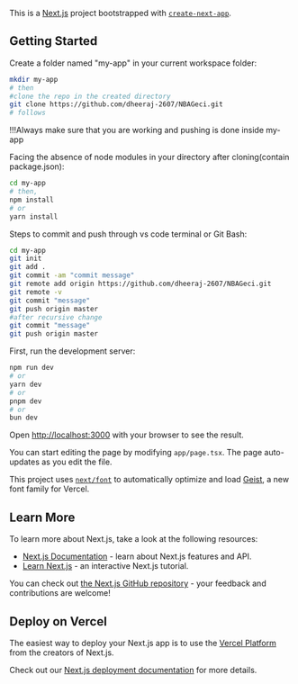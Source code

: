 This is a [Next.js](https://nextjs.org) project bootstrapped with [`create-next-app`](https://nextjs.org/docs/app/api-reference/cli/create-next-app).

## Getting Started
Create a folder named "my-app" in your current workspace folder:
```bash
mkdir my-app
# then
#clone the repo in the created directory
git clone https://github.com/dheeraj-2607/NBAGeci.git
# follows
```
!!!Always make sure that you are working and pushing is done inside my-app

Facing the absence of node modules in your directory after cloning(contain package.json):
```bash
cd my-app
# then,
npm install
# or
yarn install
```
Steps to commit and push through vs code terminal or Git Bash:
```bash
cd my-app
git init
git add .
git commit -am "commit message"
git remote add origin https://github.com/dheeraj-2607/NBAGeci.git
git remote -v
git commit "message"
git push origin master
#after recursive change
git commit "message"
git push origin master
```
First, run the development server:

```bash
npm run dev
# or
yarn dev
# or
pnpm dev
# or
bun dev
```

Open [http://localhost:3000](http://localhost:3000) with your browser to see the result.

You can start editing the page by modifying `app/page.tsx`. The page auto-updates as you edit the file.

This project uses [`next/font`](https://nextjs.org/docs/app/building-your-application/optimizing/fonts) to automatically optimize and load [Geist](https://vercel.com/font), a new font family for Vercel.

## Learn More

To learn more about Next.js, take a look at the following resources:

- [Next.js Documentation](https://nextjs.org/docs) - learn about Next.js features and API.
- [Learn Next.js](https://nextjs.org/learn) - an interactive Next.js tutorial.

You can check out [the Next.js GitHub repository](https://github.com/vercel/next.js) - your feedback and contributions are welcome!

## Deploy on Vercel

The easiest way to deploy your Next.js app is to use the [Vercel Platform](https://vercel.com/new?utm_medium=default-template&filter=next.js&utm_source=create-next-app&utm_campaign=create-next-app-readme) from the creators of Next.js.

Check out our [Next.js deployment documentation](https://nextjs.org/docs/app/building-your-application/deploying) for more details.
